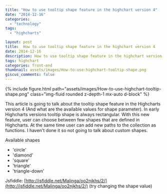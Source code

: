 ```yaml
---
title: "How to use tooltip shape feature in the highchart version 4"
date: "2014-12-16"
categories: 
  - "technology"
tags: 
  - "highcharts"

layout: post
title:  How to use tooltip shape feature in the highchart version 4
date: 2014-12-16
description: How to use tooltip shape feature in the highchart version 4
tags: highchart
categories: front-end
thumbnail: assets/images/How-to-use-highchart-tooltip-shape.png
giscus_comments: false
---
```


<div class="row mt-3">
    <div class="col-sm mt-3 mt-md-0">
        {% include figure.html path="assets/images/How-to-use-highchart-tooltip-shape.png" class="img-fluid rounded z-depth-1 mx-auto d-block" %}
    </div>
</div>

This article is going to talk about the tooltip shape feature in the Highcharts version 4 (And what are the available values for shape parameter). In early Highcharts versions tooltip shape is always rectangular. With this new feature, user can choose between few shapes that are defined in Highcharts. At the same time user can add new paths to the collection as functions. I haven't done it so not going to talk about custom shapes.

Available shapes

- 'circle'
- 'diamond'
- 'square'
- 'triangle'
- 'triangle-down'

Jsfiddle: [http://jsfiddle.net/Malinga/oo2njkhs/2/](http://jsfiddle.net/Malinga/oo2njkhs/2/) (try changing the shape value)
